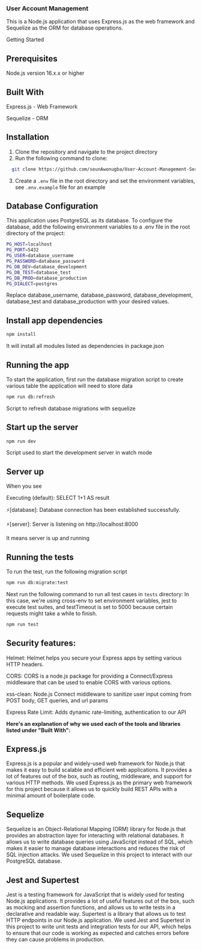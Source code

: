 ### User Account Management

This is a Node.js application that uses Express.js as the web framework and Sequelize as the ORM for database operations.

Getting Started

## Prerequisites

Node.js version 16.x.x or higher

## Built With

Express.js - Web Framework

Sequelize - ORM

## Installation

1. Clone the repository and navigate to the project directory
2. Run the following command to clone:

```bash
  git clone https://github.com/seunAwonugba/User-Account-Management-Server.git
```

3. Create a `.env` file in the root directory and set the environment variables, see `.env.example` file for an example

## Database Configuration

This application uses PostgreSQL as its database. To configure the database, add the following environment variables to a .env file in the root directory of the project:

```bash
PG_HOST=localhost
PG_PORT=5432
PG_USER=database_username
PG_PASSWORD=database_password
PG_DB_DEV=database_development
PG_DB_TEST=database_test
PG_DB_PROD=database_production
PG_DIALECT=postgres
```

Replace database_username, database_password, database_development, database_test and database_production with your desired values.

## Install app dependencies

```bash
npm install
```

It will install all modules listed as dependencies in package.json

## Running the app

To start the application, first run the database migration script to create various table the application will need to store data

```bash
npm run db:refresh
```

Script to refresh database migrations with sequelize

## Start up the server

```bash
npm run dev
```

Script used to start the development server in watch mode

## Server up

When you see

Executing (default): SELECT 1+1 AS result

⚡️[database]: Database connection has been established successfully.

⚡️[server]: Server is listening on http://localhost:8000

It means server is up and running

## Running the tests

To run the test, run the following migration script

```bash
npm run db:migrate:test
```

Next run the following command to run all test cases in `tests` directory:
In this case, we're using cross-env to set environment variables, jest to execute test suites, and testTimeout is set to 5000 because certain requests might take a while to finish.

```bash
npm run test
```

## Security features:

Helmet: Helmet helps you secure your Express apps by setting various HTTP headers.

CORS: CORS is a node.js package for providing a Connect/Express middleware that can be used to enable CORS with various options.

xss-clean: Node.js Connect middleware to sanitize user input coming from POST body, GET queries, and url params

Express Rate Limit: Adds dynamic rate-limiting, authentication to our API

**Here's an explanation of why we used each of the tools and libraries listed under "Built With":**

## Express.js

Express.js is a popular and widely-used web framework for Node.js that makes it easy to build scalable and efficient web applications. It provides a lot of features out of the box, such as routing, middleware, and support for various HTTP methods. We used Express.js as the primary web framework for this project because it allows us to quickly build REST APIs with a minimal amount of boilerplate code.

## Sequelize

Sequelize is an Object-Relational Mapping (ORM) library for Node.js that provides an abstraction layer for interacting with relational databases. It allows us to write database queries using JavaScript instead of SQL, which makes it easier to manage database interactions and reduces the risk of SQL injection attacks. We used Sequelize in this project to interact with our PostgreSQL database.

## Jest and Supertest

Jest is a testing framework for JavaScript that is widely used for testing Node.js applications. It provides a lot of useful features out of the box, such as mocking and assertion functions, and allows us to write tests in a declarative and readable way. Supertest is a library that allows us to test HTTP endpoints in our Node.js application. We used Jest and Supertest in this project to write unit tests and integration tests for our API, which helps to ensure that our code is working as expected and catches errors before they can cause problems in production.
